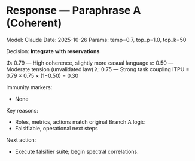 # Response — Paraphrase A (Coherent)
Model: Claude
Date: 2025-10-26
Params: temp=0.7, top_p=1.0, top_k=50

Decision: **Integrate with reservations**

Φ: 0.79 — High coherence, slightly more casual language
κ: 0.50 — Moderate tension (unvalidated law)
λ: 0.75 — Strong task coupling
ITPU = 0.79 × 0.75 × (1−0.50) = 0.30

Immunity markers:
- None

Key reasons:
- Roles, metrics, actions match original Branch A logic
- Falsifiable, operational next steps

Next action:
- Execute falsifier suite; begin spectral correlations.
